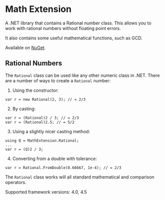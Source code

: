 # Math Extension

A .NET library that contains a Rational number class. This allows you to work with rational numbers
without floating point errors.

It also contains some useful mathematical functions, such as GCD.

Available on [NuGet](https://www.nuget.org/packages/MathExtension/).

## Rational Numbers

The `Rational` class can be used like any other numeric class in .NET.
There are a number of ways to create a `Rational` number:

1. Using the constructor:
```
var r = new Rational(2, 3); // = 2/3
```
2. By casting:
```
var r = (Rational)2 / 3; // = 2/3
var r = (Rational)2.5; // = 5/2
```
3. Using a slightly nicer casting method:
```
using Q = MathExtension.Rational;
...
var r = (Q)2 / 3;
```
4. Converting from a double with tolerance:
```
var r = Rational.FromDouble(0.66667, 1e-4); // = 2/3
```

The `Rational` class works will all standard mathematical and comparison operators.

Supported framework versions: 4.0, 4.5